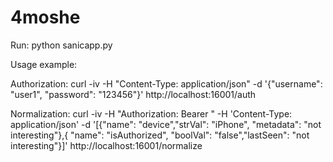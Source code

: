 # 4moshe

Run:
python sanicapp.py

Usage example:

Authorization:
curl -iv -H "Content-Type: application/json" -d '{"username": "user1", "password": "123456"}' http://localhost:16001/auth

Normalization:
curl -iv -H "Authorization: Bearer <JWT from reply>" -H 'Content-Type: application/json' -d '[{"name": "device","strVal": "iPhone", "metadata": "not interesting"},{ "name": "isAuthorized", "boolVal": "false","lastSeen": "not interesting"}]' http://localhost:16001/normalize
